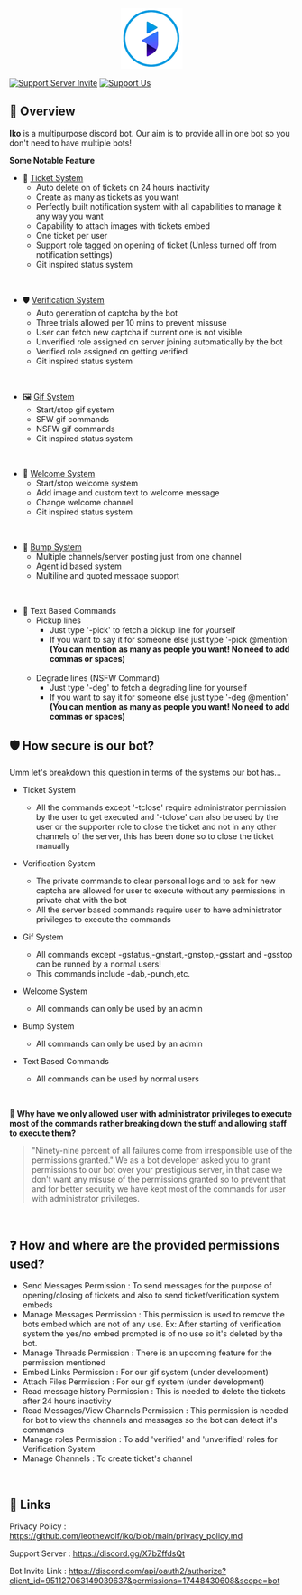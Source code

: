 <div align="center">
  <br>
  <img src="https://raw.githubusercontent.com/leothewolf/iko/main/logo_for_git.png" alt="Iko Discord Bot">
  <br>
</div>

 [![Support Server Invite](https://img.shields.io/badge/Discord-Support%20Server-7289da?logo=discord)](https://discord.gg/X7bZffdsQt)
 [![Support Us](https://img.shields.io/badge/Donate-Support%20Iko-orange)](https://www.buymeacoffee.com/leothewolf)


## 🔎 Overview
**Iko** is a multipurpose discord bot. Our aim is to provide all in one bot so you don't need to have multiple bots!

**Some Notable Feature**
+ 🎫 <a href="https://github.com/leothewolf/iko/blob/main/ticket_system.md">Ticket System</a>
  + Auto delete on of tickets on 24 hours inactivity
  + Create as many as tickets as you want
  + Perfectly built notification system with all capabilities to manage it any way you want
  + Capability to attach images with tickets embed
  + One ticket per user
  + Support role tagged on opening of ticket (Unless turned off from notification settings)
  + Git inspired status system

<br>

+ 🛡️ <a href="https://github.com/leothewolf/iko/blob/main/verification_system.md">Verification System</a>
  + Auto generation of captcha by the bot
  + Three trials allowed per 10 mins to prevent missuse
  + User can fetch new captcha if current one is not visible
  + Unverified role assigned on server joining automatically by the bot
  + Verified role assigned on getting verified
  + Git inspired status system

<br>

+ 🖼️ <a href="https://github.com/leothewolf/iko/blob/main/gif_system.md">Gif System</a>
  + Start/stop gif system
  + SFW gif commands
  + NSFW gif commands
  + Git inspired status system

<br>

+ 👋 <a href="https://github.com/leothewolf/iko/blob/main/welcome_system.md">Welcome System</a>
  + Start/stop welcome system
  + Add image and custom text to welcome message
  + Change welcome channel
  + Git inspired status system

<br>

+ 💬 <a href="https://github.com/leothewolf/iko/blob/main/bump_system.md">Bump System</a>
  + Multiple channels/server posting just from one channel
  + Agent id based system
  + Multiline and quoted message support

<br>

+ 📃 Text Based Commands
  + Pickup lines
    + Just type '-pick' to fetch a pickup line for yourself
    + If you want to say it for someone else just type '-pick @mention'<br>**(You can mention as many as people you want! No need to add commas or spaces)**
    <br>
  + Degrade lines (NSFW Command)
    + Just type '-deg' to fetch a degrading line for yourself
    + If you want to say it for someone else just type '-deg @mention'<br>**(You can mention as many as people you want! No need to add commas or spaces)**

## 🛡️ How secure is our bot?
Umm let's breakdown this question in terms of the systems our bot has...
- Ticket System
  - All the commands except '-tclose' require administrator permission by the user to get executed and '-tclose' can also be used by the user or the supporter role to close the ticket and not in any other channels of the server, this has been done so to close the ticket manually

- Verification System
  - The private commands to clear personal logs and to ask for new captcha are allowed for user to execute without any permissions in private chat with the bot
  - All the server based commands require user to have administrator privileges to execute the commands

- Gif System
  - All commands except -gstatus,-gnstart,-gnstop,-gsstart and -gsstop can be runned by a normal users!
  - This commands include -dab,-punch,etc.

- Welcome System
  - All commands can only be used by an admin

- Bump System
  - All commands can only be used by an admin

- Text Based Commands
  - All commands can be used by normal users

<br>

🤔 **Why have we only allowed user with administrator privileges to execute most of the commands rather breaking down the stuff and allowing staff to execute them?**
> "Ninety-nine percent of all failures come from irresponsible use of the permissions granted."
We as a bot developer asked you to grant permissions to our bot over your prestigious server, in that case we don't want any misuse of the permissions granted so to prevent that and for better security we have kept most of the commands for user with administrator privileges.

<br>

## ❓ How and where are the provided permissions used?

- Send Messages Permission : To send messages for the purpose of opening/closing of tickets and also to send ticket/verification system embeds
- Manage Messages Permission : This permission is used to remove the bots embed which are not of any use. Ex: After starting of verification system the yes/no embed prompted is of no use so it's deleted by the bot.
- Manage Threads Permission : There is an upcoming feature for the permission mentioned
- Embed Links Permission : For our gif system (under development)
- Attach Files Permission : For our gif system (under development)
- Read message history Permission : This is needed to delete the tickets after 24 hours inactivity
- Read Messages/View Channels Permission : This permission is needed for bot to view the channels and messages so the bot can detect it's commands
- Manage roles Permission : To add 'verified' and 'unverified' roles for Verification System
- Manage Channels : To create ticket's channel

<br>

## 🔗 Links

Privacy Policy : https://github.com/leothewolf/iko/blob/main/privacy_policy.md

Support Server : https://discord.gg/X7bZffdsQt

Bot Invite Link : https://discord.com/api/oauth2/authorize?client_id=951127063149039637&permissions=17448430608&scope=bot
